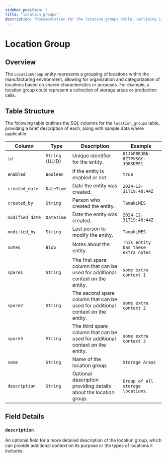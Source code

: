 ```yaml
---
sidebar_position: 3
title: "location_groups"
description: "Documentation for the location_groups table, outlining its columns and structure."
---
```


# Location Group

## Overview

The `LocationGroup` entity represents a grouping of locations within the manufacturing environment, allowing for
organization and categorization of locations based on shared characteristics or purposes. For example, a location group
could represent a collection of storage areas or production cells.

## Table Structure

The following table outlines the SQL columns for the `location_groups` table, providing a brief description of each,
along with sample data where applicable.

| Column          | Type            | Description                                                                    | Example                             |
| --------------- | --------------- | ------------------------------------------------------------------------------ | ----------------------------------- |
| `id`            | `String` (ULID) | Unique identifier for the entity.                                              | `01JAP8RJBN-8ZTPXSGY-J9GSDPE1`      |
| `enabled`       | `Boolean`       | If the entity is enabled or not.                                               | `true`                              |
| `created_date`  | `DateTime`      | Date the entity was created.                                                   | `2024-12-31T19:48:44Z`              |
| `created_by`    | `String`        | Person who created the entity.                                                 | `TamakiMES`                         |
| `modified_date` | `DateTime`      | Date the entity was created.                                                   | `2024-12-31T19:48:44Z`              |
| `modified_by`   | `String`        | Last person to modify the entity.                                              | `TamakiMES`                         |
| `notes`         | `Blob`          | Notes about the entity.                                                        | `This entity has these extra notes` |
| `spare1`        | `String`        | The first spare column that can be used for additional context on the entity.  | `some extra context 1`              |
| `spare2`        | `String`        | The second spare column that can be used for additional context on the entity. | `some extra context 2`              |
| `spare3`        | `String`        | The third spare column that can be used for additional context on the entity.  | `some extra context 3`              |
| `name`          | `String`        | Name of the location group.                                                    | `Storage Areas`                     |
| `description`   | `String`        | Optional description providing details about the location group.               | `Group of all storage locations.`   |

## Field Details

### `description`

An optional field for a more detailed description of the location group, which can provide additional context on its
purpose or the types of locations it includes.
